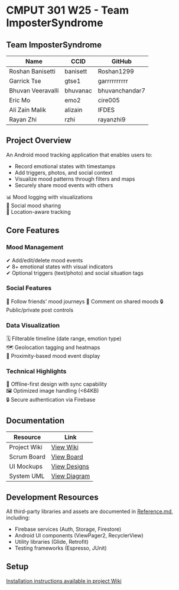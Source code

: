 # CMPUT 301 W25 - Team ImposterSyndrome

## Team ImposterSyndrome

| Name               | CCID      | GitHub          |
|--------------------|-----------|-----------------|
| Roshan Banisetti   | banisett  | Roshan1299      |
| Garrick Tse        | gtse1     | garrrrrrrrrr    |
| Bhuvan Veeravalli  | bhuvanac  | bhuvanchandar7  |
| Eric Mo            | emo2      | cire005         |
| Ali Zain Malik     | alizain   | IFDES           |
| Rayan Zhi          | rzhi      | rayanzhi9       |

## Project Overview

An Android mood tracking application that enables users to:
- Record emotional states with timestamps
- Add triggers, photos, and social context
- Visualize mood patterns through filters and maps
- Securely share mood events with others


📊 Mood logging with visualizations <br>
👥 Social mood sharing <br>
📍 Location-aware tracking <br>

## Core Features

### Mood Management
✔ Add/edit/delete mood events  
✔ 8+ emotional states with visual indicators  
✔ Optional triggers (text/photo) and social situation tags  

### Social Features
👀 Follow friends' mood journeys
💬 Comment on shared moods
🔒 Public/private post controls

### Data Visualization
🗓️ Filterable timeline (date range, emotion type)  
🗺️ Geolocation tagging and heatmaps  
📍 Proximity-based mood event display  

### Technical Highlights
📱 Offline-first design with sync capability  
🖼️ Optimized image handling (<64KB)  
🔒 Secure authentication via Firebase  

## Documentation

| Resource          | Link                                                                 |
|-------------------|---------------------------------------------------------------------|
| Project Wiki      | [View Wiki](https://github.com/cmput301-w25/project-impostersyndrome/wiki) |
| Scrum Board       | [View Board](https://github.com/orgs/cmput301-w25/projects/45)      |
| UI Mockups        | [View Designs](https://github.com/cmput301-w25/project-impostersyndrome/wiki/Ui-Mockups) |
| System UML        | [View Diagram](https://github.com/cmput301-w25/project-impostersyndrome/wiki/UML) |

## Development Resources
All third-party libraries and assets are documented in [Reference.md](Reference.md), including:
- Firebase services (Auth, Storage, Firestore)
- Android UI components (ViewPager2, RecyclerView)
- Utility libraries (Glide, Retrofit)
- Testing frameworks (Espresso, JUnit)

## Setup
[Installation instructions available in project Wiki](https://github.com/cmput301-w25/project-impostersyndrome/wiki/Setup-Guide)
